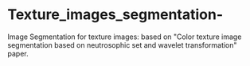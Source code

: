 # Texture_images_segmentation-
Image Segmentation for texture images: based on "Color texture image segmentation based on
neutrosophic set and wavelet transformation" paper.
